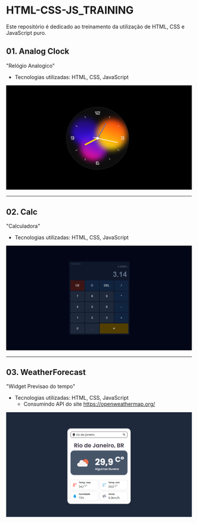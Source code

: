# HTML-CSS-JS_TRAINING

Este repositório é dedicado ao treinamento da utilização de HTML, CSS e JavaScript puro.

## 01. Analog Clock
"Relógio Analogico"
- Tecnologias utilizadas: HTML, CSS, JavaScript

![alt text](<assets/screenshots/01-Analog Clock.png>)

---

## 02. Calc
"Calculadora"
- Tecnologias utilizadas: HTML, CSS, JavaScript

![alt text](<assets/screenshots/02-Calc.png>)

---

## 03. WeatherForecast
"Widget Previsao do tempo"
- Tecnologias utilizadas: HTML, CSS, JavaScript
    - Consumindo API do site https://openweathermap.org/

![alt text](<assets/screenshots/03-WeatherForecast.png>)